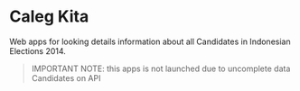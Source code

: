 Caleg Kita
===========

Web apps for looking details information about all Candidates in Indonesian Elections 2014.

> IMPORTANT NOTE: this apps is not launched due to uncomplete data Candidates on API
